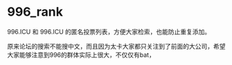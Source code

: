 # 996_rank

996.ICU 和 996.ICU 的匿名投票列表，方便大家检索，也能防止重复添加。

原来论坛的搜索不能搜中文，而且因为太卡大家都只关注到了前面的大公司，希望大家能够注意到996的群体实际上很大，不仅仅有bat，
